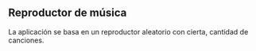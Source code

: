 ## Reproductor de música

La aplicación se basa en un reproductor aleatorio con cierta, cantidad de canciones.